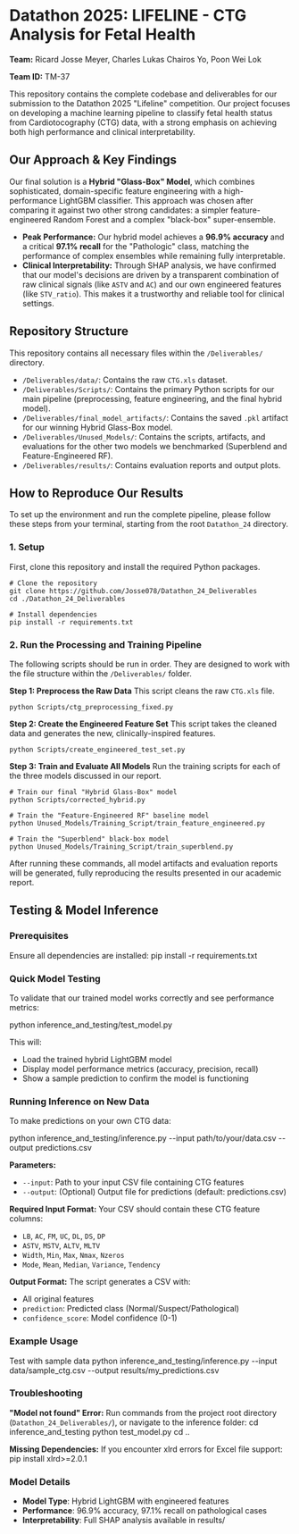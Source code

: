 # Datathon 2025: LIFELINE - CTG Analysis for Fetal Health

**Team:** Ricard Josse Meyer, Charles Lukas Chairos Yo, Poon Wei Lok

**Team ID:** TM-37

This repository contains the complete codebase and deliverables for our submission to the Datathon 2025 "Lifeline" competition. Our project focuses on developing a machine learning pipeline to classify fetal health status from Cardiotocography (CTG) data, with a strong emphasis on achieving both high performance and clinical interpretability.

## Our Approach & Key Findings

Our final solution is a **Hybrid "Glass-Box" Model**, which combines sophisticated, domain-specific feature engineering with a high-performance LightGBM classifier. This approach was chosen after comparing it against two other strong candidates: a simpler feature-engineered Random Forest and a complex "black-box" super-ensemble.

*   **Peak Performance:** Our hybrid model achieves a **96.9% accuracy** and a critical **97.1% recall** for the "Pathologic" class, matching the performance of complex ensembles while remaining fully interpretable.
*   **Clinical Interpretability:** Through SHAP analysis, we have confirmed that our model's decisions are driven by a transparent combination of raw clinical signals (like `ASTV` and `AC`) and our own engineered features (like `STV_ratio`). This makes it a trustworthy and reliable tool for clinical settings.

## Repository Structure

This repository contains all necessary files within the `/Deliverables/` directory.

*   `/Deliverables/data/`: Contains the raw `CTG.xls` dataset.
*   `/Deliverables/Scripts/`: Contains the primary Python scripts for our main pipeline (preprocessing, feature engineering, and the final hybrid model).
*   `/Deliverables/final_model_artifacts/`: Contains the saved `.pkl` artifact for our winning Hybrid Glass-Box model.
*   `/Deliverables/Unused_Models/`: Contains the scripts, artifacts, and evaluations for the other two models we benchmarked (Superblend and Feature-Engineered RF).
*   `/Deliverables/results/`: Contains evaluation reports and output plots.

## How to Reproduce Our Results

To set up the environment and run the complete pipeline, please follow these steps from your terminal, starting from the root `Datathon_24` directory.

### 1. Setup

First, clone this repository and install the required Python packages.

```
# Clone the repository
git clone https://github.com/Josse078/Datathon_24_Deliverables
cd ./Datathon_24_Deliverables

# Install dependencies
pip install -r requirements.txt
```

### 2. Run the Processing and Training Pipeline

The following scripts should be run in order. They are designed to work with the file structure within the `/Deliverables/` folder.

**Step 1: Preprocess the Raw Data**
This script cleans the raw `CTG.xls` file.

```
python Scripts/ctg_preprocessing_fixed.py
```

**Step 2: Create the Engineered Feature Set**
This script takes the cleaned data and generates the new, clinically-inspired features.

```
python Scripts/create_engineered_test_set.py
```

**Step 3: Train and Evaluate All Models**
Run the training scripts for each of the three models discussed in our report.

```
# Train our final "Hybrid Glass-Box" model
python Scripts/corrected_hybrid.py

# Train the "Feature-Engineered RF" baseline model
python Unused_Models/Training_Script/train_feature_engineered.py

# Train the "Superblend" black-box model
python Unused_Models/Training_Script/train_superblend.py
```

After running these commands, all model artifacts and evaluation reports will be generated, fully reproducing the results presented in our academic report.

## Testing & Model Inference

### Prerequisites
Ensure all dependencies are installed:
pip install -r requirements.txt

### Quick Model Testing
To validate that our trained model works correctly and see performance metrics:

python inference_and_testing/test_model.py

This will:
- Load the trained hybrid LightGBM model
- Display model performance metrics (accuracy, precision, recall)
- Show a sample prediction to confirm the model is functioning

### Running Inference on New Data
To make predictions on your own CTG data:

python inference_and_testing/inference.py --input path/to/your/data.csv --output predictions.csv

**Parameters:**
- `--input`: Path to your input CSV file containing CTG features
- `--output`: (Optional) Output file for predictions (default: predictions.csv)

**Required Input Format:**
Your CSV should contain these CTG feature columns:
- `LB`, `AC`, `FM`, `UC`, `DL`, `DS`, `DP`
- `ASTV`, `MSTV`, `ALTV`, `MLTV` 
- `Width`, `Min`, `Max`, `Nmax`, `Nzeros`
- `Mode`, `Mean`, `Median`, `Variance`, `Tendency`

**Output Format:**
The script generates a CSV with:
- All original features
- `prediction`: Predicted class (Normal/Suspect/Pathological)  
- `confidence_score`: Model confidence (0-1)

### Example Usage
Test with sample data
python inference_and_testing/inference.py --input data/sample_ctg.csv --output results/my_predictions.csv

### Troubleshooting
**"Model not found" Error:** 
Run commands from the project root directory (`Datathon_24_Deliverables/`), or navigate to the inference folder:
cd inference_and_testing
python test_model.py
cd ..

**Missing Dependencies:** 
If you encounter xlrd errors for Excel file support:
pip install xlrd>=2.0.1

### Model Details
- **Model Type**: Hybrid LightGBM with engineered features
- **Performance**: 96.9% accuracy, 97.1% recall on pathological cases
- **Interpretability**: Full SHAP analysis available in results/
